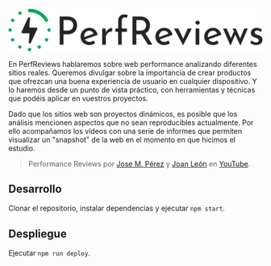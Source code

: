 ![PerfReviews](https://raw.githubusercontent.com/PerfReviews/Brand/master/PerfReviews-optimized.svg?sanitize=true)

En PerfReviews hablaremos sobre web performance analizando diferentes sitios reales. Queremos divulgar sobre la importancia de crear productos que ofrezcan una buena experiencia de usuario en cualquier dispositivo. Y lo haremos desde un punto de vista práctico, con herramientas y técnicas que podéis aplicar en vuestros proyectos.

Dado que los sitios web son proyectos dinámicos, es posible que los análisis mencionen aspectos que no sean reproducibles actualmente. Por ello acompañamos los vídeos con una serie de informes que permiten visualizar un "snapshot" de la web en el momento en que hicimos el estudio.

> Performance Reviews por [Jose M. Pérez](https://twitter.com/jmperezperez) y [Joan León](https://twitter.com/nucliweb) en [YouTube](https://www.youtube.com/channel/UCNoF5_1loBFvW2lZXPxp8ww).


## Desarrollo

Clonar el repositorio, instalar dependencias y ejecutar `npm start`.

## Despliegue

Ejecutar `npm run deploy`.

